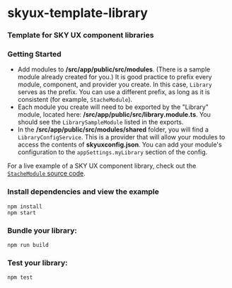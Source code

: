# skyux-template-library

### Template for SKY UX component libraries

### Getting Started
- Add modules to **/src/app/public/src/modules**. (There is a sample module already created for you.) It is good practice to prefix every module, component, and provider you create. In this case, `Library` serves as the prefix. You can use a different prefix, as long as it is consistent (for example, `StacheModule`).
- Each module you create will need to be exported by the "Library" module, located here: **/src/app/public/src/library.module.ts**. You should see the `LibrarySampleModule` listed in the exports.
- In the **/src/app/public/src/modules/shared** folder, you will find a `LibraryConfigService`. This is a provider that will allow your modules to access the contents of **skyuxconfig.json**. You can add your module's configuration to the `appSettings.myLibrary` section of the config.

For a live example of a SKY UX component library, check out the [`StacheModule` source code](https://github.com/blackbaud/stache2).

### Install dependencies and view the example

```
npm install
npm start
```

### Bundle your library:

```
npm run build
```

### Test your library:

```
npm test
```
